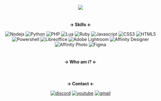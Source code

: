 <p align = center><img src="https://i.ibb.co/g9qjx9J/image-2023-07-27-003303064.png"> </p>

<h1></h1>

**<p align = center>-> Skills <-</p>**
<div>
<p align = center>
  <img src = "https://img.shields.io/badge/node.js-6DA55F?style=for-the-badge&logo=node.js&logoColor=white" alt = "Nodejs"/><a>
  <img src = "https://img.shields.io/badge/python-3670A0?style=for-the-badge&logo=python&logoColor=ffdd54" alt = "Python"/><a>
  <img src = "https://img.shields.io/badge/php-%23777BB4.svg?style=for-the-badge&logo=php&logoColor=white" alt = "PHP"/><a>
  <img src = "https://img.shields.io/badge/lua-%232C2D72.svg?style=for-the-badge&logo=lua&logoColor=white" alt = "Lua"/><a>
  <img src = "https://img.shields.io/badge/ruby-%23CC342D.svg?style=for-the-badge&logo=ruby&logoColor=white" alt = "Ruby"/>
  <img src = "https://img.shields.io/badge/javascript-%23323330.svg?style=for-the-badge&logo=javascript&logoColor=%23F7DF1E" alt = "Javascript"/><a>
  <img src = "https://img.shields.io/badge/css3-%231572B6.svg?style=for-the-badge&logo=css3&logoColor=white" alt = "CSS3"/><a>
  <img src = "https://img.shields.io/badge/html5-%23E34F26.svg?style=for-the-badge&logo=html5&logoColor=white" alt = "HTML5"/><a>
  <img src = "https://img.shields.io/badge/PowerShell-%235391FE.svg?style=for-the-badge&logo=powershell&logoColor=white" alt = "Powershell"/><a>
  <img src = "https://img.shields.io/badge/LibreOffice-%2318A303?style=for-the-badge&logo=LibreOffice&logoColor=white" alt = "Libreoffice"/><a>
  <img src = "https://img.shields.io/badge/Adobe%20Lightroom-31A8FF.svg?style=for-the-badge&logo=Adobe%20Lightroom&logoColor=white" alt = "Adobe Lightroom"/><a>
  <img src = "https://img.shields.io/badge/affinity%20desginer-%231B72BE.svg?style=for-the-badge&logo=affinity-designer&logoColor=white" alt = "Affinity Designer"/><a>
  <img src = "https://img.shields.io/badge/affinityphoto-%237E4DD2.svg?style=for-the-badge&logo=affinity-photo&logoColor=white" alt = "Affinity Photo"/><a>
  <img src = "https://img.shields.io/badge/figma-%23F24E1E.svg?style=for-the-badge&logo=figma&logoColor=white" alt = "Figma"/><a>
   
</p>

<h1></h1>

**<p align = center>-> Who am i? <-</p>**
<p align="center">
  <img src="https://readme-typing-svg.demolab.com?font=Fira+Code&weight=200&size=17&pause=200&color=F7F7F7&width=830&height=80&lines=I+am+a+Paradox+Detth%2C+frontend+and+backend+developer+with+expertise+in+Python+%26+ReactJS." alt="">
</p>


<h1></h1>

**<p align = center>-> Contact <-</p>**

<p align = center><a href="https://discord.gg/rs4VfrUghT"><img src="https://img.shields.io/static/v1?style=for-the-badge&message=Discord&color=5865F2&logo=Discord&logoColor=FFFFFF&label=" alt="discord"></a>
<a href="https://youtube.com/@paradox-detth"><img src="https://img.shields.io/static/v1?style=for-the-badge&message=YouTube&color=FF0000&logo=YouTube&logoColor=FFFFFF&label=" alt="youtube"></a>
<a href="https://mail.google.com/mail/"><img src="https://img.shields.io/static/v1?style=for-the-badge&message=Gmail&color=FFCE47AA&logo=Gmail&logoColor=FFFFFF&label=" alt="gmail"></a></p>

</div>

